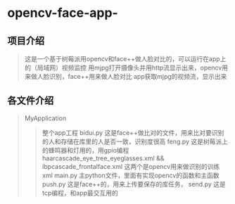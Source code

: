 # opencv-face-app-
## 项目介绍
> 这是一个基于树莓派用opencv和face++做人脸对比的，可以运行在app上的（局域网）视频监控
> 用mjpg打开摄像头并用http流显示出来，opencv用来做人脸识别，face++用来做人脸对比
> app获取mjpg的视频流，显示出来
## 各文件介绍
> MyApplication
>> 整个app工程
> bidui.py
>> 这是face++做比对的文件，用来比对要识别的人和存储在库里的人是否一致，识别度很高
> feng.py
>> 这是树莓派上的蜂鸣器和灯用的，用gpio编程
> haarcascade_eye_tree_eyeglasses.xml && lbpcascade_frontalface.xml
>> 这两个是opencv用来做识别的训练xml
> main.py
>> 主python文件，里面有实现opencv的函数和主函数
> push.py
>> 这是face++的，用来上传要保存的库任务，
> send.py
>> 这是tcp编程，和app最交互用的